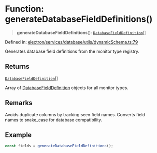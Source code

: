 # Function: generateDatabaseFieldDefinitions()

> **generateDatabaseFieldDefinitions**(): [`DatabaseFieldDefinition`](../interfaces/DatabaseFieldDefinition.md)[]

Defined in: [electron/services/database/utils/dynamicSchema.ts:79](https://github.com/Nick2bad4u/Uptime-Watcher/blob/8a1973382d5fe14c52996ecda381894eb7ecd4a6/electron/services/database/utils/dynamicSchema.ts#L79)

Generates database field definitions from the monitor type registry.

## Returns

[`DatabaseFieldDefinition`](../interfaces/DatabaseFieldDefinition.md)[]

Array of [DatabaseFieldDefinition](../interfaces/DatabaseFieldDefinition.md) objects for all monitor types.

## Remarks

Avoids duplicate columns by tracking seen field names.
Converts field names to snake_case for database compatibility.

## Example

```typescript
const fields = generateDatabaseFieldDefinitions();
```
